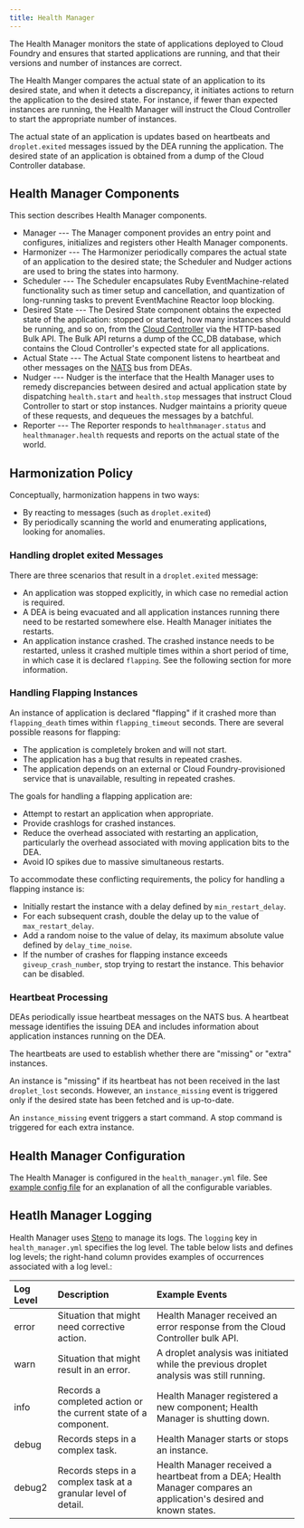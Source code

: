 ```yaml
---
title: Health Manager
---
```


The Health Manager monitors the state of applications deployed to Cloud Foundry and ensures that started applications are running, and that their versions and number of instances are correct.

The Health Manger compares the actual state of an application to its desired state, and when it detects a discrepancy, it initiates actions to return the application to the desired state. For instance, if fewer than expected instances are running, the Health Manager will instruct the Cloud Controller to start the appropriate number of instances.    

The actual state of an application is updates  based on heartbeats and `droplet.exited` messages issued by the DEA running the application. The desired state of an application is obtained from a dump of the Cloud Controller database.


## <a id='components'></a>Health Manager Components ##

This section describes Health Manager components.

* Manager --- The Manager component provides an entry point and configures, initializes and registers other Health Manager components.
* Harmonizer --- The Harmonizer periodically compares the actual state of an application to the desired state; the Scheduler and Nudger actions are used to bring the states into harmony.
* Scheduler --- The Scheduler encapsulates Ruby EventMachine-related functionality such as timer setup and cancellation, and quantization of long-running tasks to prevent EventMachine Reactor loop blocking.
* Desired State --- The Desired State component obtains the expected state of the application: stopped or started, how many instances should be running, and so on, from the [Cloud Controller](./cloud-controller.html) via the HTTP-based Bulk API. The Bulk API returns a dump of the CC_DB database, which contains the Cloud Controller's expected state for all applications. 
* Actual State --- The Actual State component listens to heartbeat and other messages on the [NATS](./messaging-nats.html) bus from DEAs. 
* Nudger --- Nudger is the interface that the Health Manager uses to remedy discrepancies between desired and actual application state by dispatching `health.start` and `health.stop` messages that instruct Cloud Controller to start or stop instances. Nudger maintains a priority queue of these requests, and dequeues the messages by a batchful.
* Reporter --- The Reporter responds to `healthmanager.status` and `healthmanager.health` requests and reports on the actual state of the world.


## <a id='harmonization'></a>Harmonization Policy ###

Conceptually, harmonization happens in two ways:

- By reacting to messages (such as `droplet.exited`)
- By periodically scanning the world and enumerating applications, looking for anomalies.

### <a id='droplet-exited'></a>Handling droplet exited Messages ###

There are three scenarios that result in a `droplet.exited` message:

- An  application was stopped explicitly, in which case no remedial action is required. 
- A DEA is being evacuated and all application instances running there need to be restarted somewhere else. Health Manager initiates the restarts.
- An application instance crashed. The crashed instance needs to be restarted, unless it crashed multiple times within a short period of time, in which case it is declared `flapping`. See the following section for more information.

### <a id='flapping-instances'></a>Handling Flapping Instances ###

An instance of application is declared "flapping" if it crashed more than `flapping_death` times within `flapping_timeout` seconds. There are several possible reasons for flapping:

- The application is completely broken and will not start.
- The application has a bug that results in repeated crashes.
- The application depends on an external or Cloud Foundry-provisioned service that is unavailable, resulting in repeated crashes.

The goals for handling a flapping application are: 

- Attempt to restart an application when appropriate.
- Provide crashlogs for crashed instances.
- Reduce the overhead associated with restarting an application, particularly the overhead associated with moving application bits to the DEA.
- Avoid IO spikes due to massive simultaneous restarts.

To accommodate these conflicting requirements, the policy for handling a flapping instance is:

- Initially restart the instance with a delay defined by `min_restart_delay`.
- For each subsequent crash, double the delay up to the value of `max_restart_delay`.
- Add a random noise to the value of delay, its maximum absolute value defined by `delay_time_noise`.
- If the number of crashes for flapping instance exceeds `giveup_crash_number`, stop trying to restart the instance. This behavior can be disabled.

### <a id='heartbeat-processing'></a>Heartbeat Processing ###

DEAs periodically issue heartbeat messages on the NATS bus. A heartbeat message identifies the issuing DEA and includes information about application instances running on the DEA.

The heartbeats are used to establish whether there are "missing" or "extra" instances. 

An instance is "missing" if its heartbeat has not been received in the last `droplet_lost` seconds. However, an `instance_missing` event is triggered only if the desired state has been fetched and is up-to-date.

An `instance_missing` event triggers a start command. A stop command is triggered for each extra instance.


## <a id='configuration'></a>Health Manager Configuration ##

The Health Manager is configured in the `health_manager.yml` file. See [example config file](https://github.com/cloudfoundry/health_manager/blob/master/config/health_manager.yml) for an explanation of all the configurable variables.

## <a id='logging'></a>Heatlh Manager Logging ##

Health Manager uses [Steno](http://github.com/cloudfoundry/steno) to manage its logs. The `logging` key in `health_manager.yml` specifies the log level. The table below lists and defines log levels; the right-hand column provides examples of occurrences associated with a log level.:

| Log Level| Description  | Example Events |
| :-------- | :---------- |:---------- |
|error |Situation that might need corrective action.  |Health Manager received an error response from the Cloud Controller bulk API. |
|warn |Situation that might result in an error.| A droplet analysis was initiated while the previous droplet analysis was still running.|
|info |Records a completed action or the current state of a component. |Health Manager registered a new component; Health Manager is shutting down. |
|debug |Records steps in a complex task. |Health Manager starts or stops an instance.  |
|debug2 |Records steps in a complex task at a granular level of detail. |Health Manager received a heartbeat from a DEA; Health Manager compares an application's desired and known states. |

